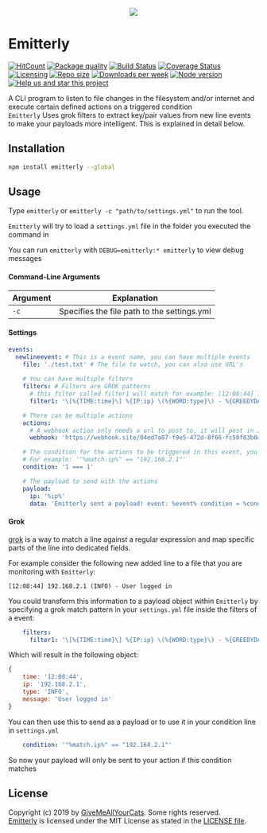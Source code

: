 <p align="center"><img src="https://i.imgur.com/q2fUNnM.png" /></p>

# Emitterly

[![HitCount](http://hits.dwyl.io/michaeldegroot/emitterly.svg)](http://hits.dwyl.io/michaeldegroot/emitterly)
[![Package quality](https://packagequality.com/shield/emitterly.svg)](https://packagequality.com/#?package=emitterly)
[![Build Status](https://travis-ci.org/michaeldegroot/Emitterly.png?branch=master)](https://travis-ci.org/michaeldegroot/Emitterly)
[![Coverage Status](https://coveralls.io/repos/github/michaeldegroot/Emitterly/badge.svg?branch=master)](https://coveralls.io/github/michaeldegroot/Emitterly?branch=master)
[![Licensing](https://img.shields.io/github/license/michaeldegroot/emitterly.svg)](https://raw.githubusercontent.com/michaeldegroot/Emitterly/master/LICENSE)
[![Repo size](https://img.shields.io/github/repo-size/michaeldegroot/emitterly.svg)](https://github.com/michaeldegroot/Emitterly)
[![Downloads per week](https://img.shields.io/npm/dw/emitterly.svg)](https://www.npmjs.com/package/emitterly)
[![Node version](https://img.shields.io/node/v/emitterly.svg)](https://www.npmjs.com/package/emitterly)
[![Help us and star this project](https://img.shields.io/github/stars/michaeldegroot/emitterly.svg?style=social)](https://github.com/michaeldegroot/Emitterly)

A CLI program to listen to file changes in the filesystem and/or internet and execute certain defined actions on a triggered condition<br>
```Emitterly``` Uses grok filters to extract key/pair values from new line events to make your payloads more intelligent. This is explained in detail below.

## Installation

```bash
npm install emitterly --global
```

## Usage

Type ```emitterly``` or ```emitterly -c "path/to/settings.yml"``` to run the tool.

```Emitterly``` will try to load a ```settings.yml``` file in the folder you executed the command in

You can run ```emitterly``` with ```DEBUG=emitterly:* emitterly``` to view debug messages

#### Command-Line Arguments

| Argument | Explanation |
| -------- | ----------- |
| ```-c``` | Specifies the file path to the settings.yml |

#### Settings
```yaml
events:
  newlineevent: # This is a event name, you can have multiple events
    file: './test.txt' # The file to watch, you can also use URL's
    
    # You can have multiple filters
    filters: # Filters are GROK patterns 
      # this filter called filter1 will match for example: [12:08:44] 192.168.2.1 (INFO) - User logged in
      filter1: '\[%{TIME:time}\] %{IP:ip} \(%{WORD:type}\) - %{GREEDYDATA:message}'

    # There can be multiple actions
    actions:
      # A webhook action only needs a url to post to, it will post in JSON format
      webhook: 'https://webhook.site/04ed7a87-f9e5-472d-8f66-fc50f83b0a67'

    # The condition for the actions to be triggered in this event, you can use variables from the event class itself
    # For example: '"%match.ip%" == "192.168.2.1"'
    condition: '1 === 1'

    # The payload to send with the actions
    payload:
      ip: '%ip%'
      data: 'Emitterly sent a payload! event: %event% condition = %condition% here is a customstring'
```

#### Grok
[grok](https://github.com/elastic/logstash/blob/v1.4.2/patterns/grok-patterns) is a way to match a line against a regular expression and map specific parts of the line into dedicated fields. 

For example consider the following new added line to a file that you are monitoring with ```Emitterly```:
```
[12:08:44] 192.168.2.1 (INFO) - User logged in
```

You could transform this information to a payload object within ```Emitterly``` by specifying a grok match pattern in your ```settings.yml``` file inside the filters of a event:
```yaml
    filters:
      filter1: '\[%{TIME:time}\] %{IP:ip} \(%{WORD:type}\) - %{GREEDYDATA:message}'
```

Which will result in the following object:

```js
{
    time: '12:08:44',
    ip: '192.168.2.1',
    type: 'INFO',
    message: 'User logged in'
}
```

You can then use this to send as a payload or to use it in your condition line in ```settings.yml```
```yaml 
    condition: '"%match.ip%" == "192.168.2.1"'
```

So now your payload will only be sent to your action if this condition matches

## License

Copyright (c) 2019 by [GiveMeAllYourCats](https://github.com/michaeldegroot). Some rights reserved.<br>
[Emitterly](https://github.com/michaeldegroot/emitterly) is licensed under the MIT License as stated in the [LICENSE file](https://github.com/michaeldegroot/Emitterly/blob/master/LICENSE).
